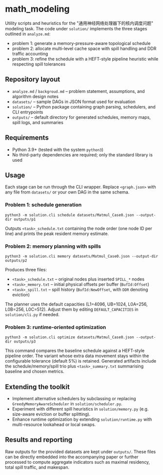 # math_modeling

Utility scripts and heuristics for the "通用神经网络处理器下的核内调度问题" modeling task. The code under `solution/` implements the three stages outlined in `analyze.md`:

- problem 1: generate a memory-pressure-aware topological schedule
- problem 2: allocate multi-level cache space with spill handling and DDR traffic accounting
- problem 3: refine the schedule with a HEFT-style pipeline heuristic while respecting spill tolerances

## Repository layout

- `analyze.md` / `backgroud.md` – problem statement, assumptions, and algorithm design notes
- `datasets/` – sample DAGs in JSON format used for evaluation
- `solution/` – Python package containing graph parsing, schedulers, and CLI entrypoints
- `outputs/` – default directory for generated schedules, memory maps, spill logs, and summaries

## Requirements

- Python 3.9+ (tested with the system `python3`)
- No third-party dependencies are required; only the standard library is used

## Usage

Each stage can be run through the CLI wrapper. Replace `<graph.json>` with any file from `datasets/` or your own DAG in the same schema.

### Problem 1: schedule generation

```
python3 -m solution.cli schedule datasets/Matmul_Case0.json --output-dir outputs/p1
```

Outputs `<task>_schedule.txt` containing the node order (one node ID per line) and prints the peak resident memory estimate.

### Problem 2: memory planning with spills

```
python3 -m solution.cli memory datasets/Matmul_Case0.json --output-dir outputs/p2
```

Produces three files:

- `<task>_schedule.txt` – original nodes plus inserted `SPILL_*` nodes
- `<task>_memory.txt` – initial physical offsets per buffer (`BufId:Offset`)
- `<task>_spill.txt` – spill history (`BufId:NewOffset`, with `DDR` denoting eviction)

The planner uses the default capacities (L1=4096, UB=1024, L0A=256, L0B=256, L0C=512). Adjust them by editing `DEFAULT_CAPACITIES` in `solution/cli.py` if needed.

### Problem 3: runtime-oriented optimization

```
python3 -m solution.cli optimize datasets/Matmul_Case0.json --output-dir outputs/p3
```

This command compares the baseline schedule against a HEFT-style pipeline order. The variant whose extra data movement stays within the configurable tolerance (default 5%) is retained. Generated artifacts include the schedule/memory/spill trio plus `<task>_summary.txt` summarising baseline and chosen metrics.

## Extending the toolkit

- Implement alternative schedulers by subclassing or replacing `GreedyMemoryAwareScheduler` in `solution/scheduler.py`.
- Experiment with different spill heuristics in `solution/memory.py` (e.g. size-aware eviction or buffer splitting).
- Enhance runtime optimization by extending `solution/runtime.py` with multi-resource lookahead or local swaps.

## Results and reporting

Raw outputs for the provided datasets are kept under `outputs/`. These files can be directly embedded into the accompanying paper or further processed to compute aggregate indicators such as maximal residency, total spill traffic, and makespan.

